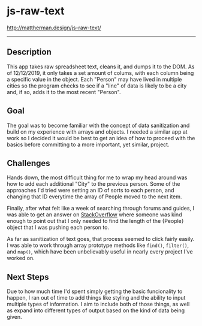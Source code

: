 # js-raw-text

http://mattherman.design/js-raw-text/

---

## Description

This app takes raw spreadsheet text, cleans it, and dumps it to the DOM. As of 12/12/2019, it only takes a set amount of colums, with each column being a specific value in the object.
Each "Person" may have lived in multiple cities so the program checks to see if a "line" of data is likely to be a city and, if so, adds it to the most recent "Person".

## Goal

The goal was to become familiar with the concept of data sanitization and build on my experience with arrays and objects. I needed a similar app at work so I decided it would be best to get an idea of how to proceed with the basics before committing to a more important, yet similar, project.

## Challenges

Hands down, the most difficult thing for me to wrap my head around was how to add each additional "City" to the previous person. Some of the approaches I'd tried were setting an ID of sorts to each person, and changing that ID everytime the array of People moved to the next item.

Finally, after what felt like a week of searching through forums and guides, I was able to get an answer on [StackOverflow](https://stackoverflow.com/questions/59202957/how-do-i-access-a-variable-created-outside-of-an-if-else-scope-update-it-in-th) where someone was kind enough to point out that I only needed to find the length of the {People} object that I was pushing each person to.

As far as sanitization of text goes, that process seemed to click fairly easily. I was able to work through array prototype methods like `find()`, `filter()`, and `map()`, which have been unbelievably useful in nearly every project I've worked on.

## Next Steps

Due to how much time I'd spent simply getting the basic funcionality to happen, I ran out of time to add things like styling and the ability to input multiple types of information. I aim to include both of those things, as well as expand into different types of output based on the kind of data being given.
